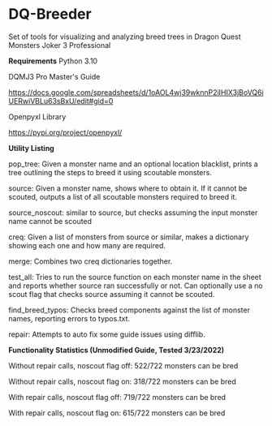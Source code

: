# DQ-Breeder
Set of tools for visualizing and analyzing breed trees in Dragon Quest Monsters Joker 3 Professional

**Requirements**
Python 3.10

DQMJ3 Pro Master's Guide

https://docs.google.com/spreadsheets/d/1oAOL4wj39wknnP2iIHIX3jBoVQ6iUERwiVBLu63sBxU/edit#gid=0

Openpyxl Library

https://pypi.org/project/openpyxl/

**Utility Listing**

pop_tree: Given a monster name and an optional location blacklist, prints a tree outlining the steps to breed it using scoutable monsters.

source: Given a monster name, shows where to obtain it. If it cannot be scouted, outputs a list of all scoutable monsters required to breed it.

source_noscout: similar to source, but checks assuming the input monster name cannot be scouted

creq: Given a list of monsters from source or similar, makes a dictionary showing each one and how many are required.

merge: Combines two creq dictionaries together.

test_all: Tries to run the source function on each monster name in the sheet and reports whether source ran successfully or not. Can optionally use a no scout flag that checks source assuming it cannot be scouted.

find_breed_typos: Checks breed components against the list of monster names, reporting errors to typos.txt.

repair: Attempts to auto fix some guide issues using difflib.

**Functionality Statistics (Unmodified Guide, Tested 3/23/2022)**

Without repair calls, noscout flag off: 522/722 monsters can be bred

Without repair calls, noscout flag on: 318/722 monsters can be bred

With repair calls, noscout flag off: 719/722 monsters can be bred

With repair calls, noscout flag on: 615/722 monsters can be bred
